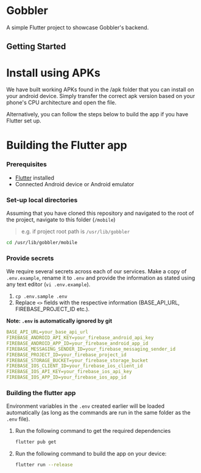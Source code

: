# Gobbler

A simple Flutter project to showcase Gobbler's backend.

## Getting Started

# Install using APKs
We have built working APKs found in the /apk folder that you can install on your android device. Simply transfer the correct apk version based on your phone's CPU architecture and open the file.  

Alternatively, you can follow the steps below to build the app if you have Flutter set up.

# Building the Flutter app

### Prerequisites

- [Flutter](https://docs.flutter.dev/get-started/install) installed 
- Connected Android device or Android emulator

### Set-up local directories

Assuming that you have cloned this repository and navigated to the root of the project, navigate to this folder (`/mobile`)

> e.g. if project root path is `/usr/lib/gobbler`

```bash
cd /usr/lib/gobbler/mobile
```

### Provide secrets

We require several secrets across each of our services.
Make a copy of `.env.example`, rename it to `.env` and provide the information as stated using any text editor (`vi .env.example`).

1. `cp .env.sample .env`
2. Replace `<>` fields with the respective information (BASE_API_URL, FIREBASE_PROJECT_ID etc.).

**Note: `.env` is automatically ignored by git**

```yaml
BASE_API_URL=your_base_api_url
FIREBASE_ANDROID_API_KEY=your_firebase_android_api_key
FIREBASE_ANDROID_APP_ID=your_firebase_android_app_id
FIREBASE_MESSAGING_SENDER_ID=your_firebase_messaging_sender_id
FIREBASE_PROJECT_ID=your_firebase_project_id
FIREBASE_STORAGE_BUCKET=your_firebase_storage_bucket
FIREBASE_IOS_CLIENT_ID=your_firebase_ios_client_id
FIREBASE_IOS_API_KEY=your_firebase_ios_api_key
FIREBASE_IOS_APP_ID=your_firebase_ios_app_id
```

### Building the flutter app

Environment variables in the `.env` created earlier will be loaded automatically (as long as the commands are run in the same folder as the `.env` file).

1. Run the following command to get the required dependencies

   ```bash
   flutter pub get
   ```

2. Run the following command to build the app on your device:

   ```bash
   flutter run --release
   ```

